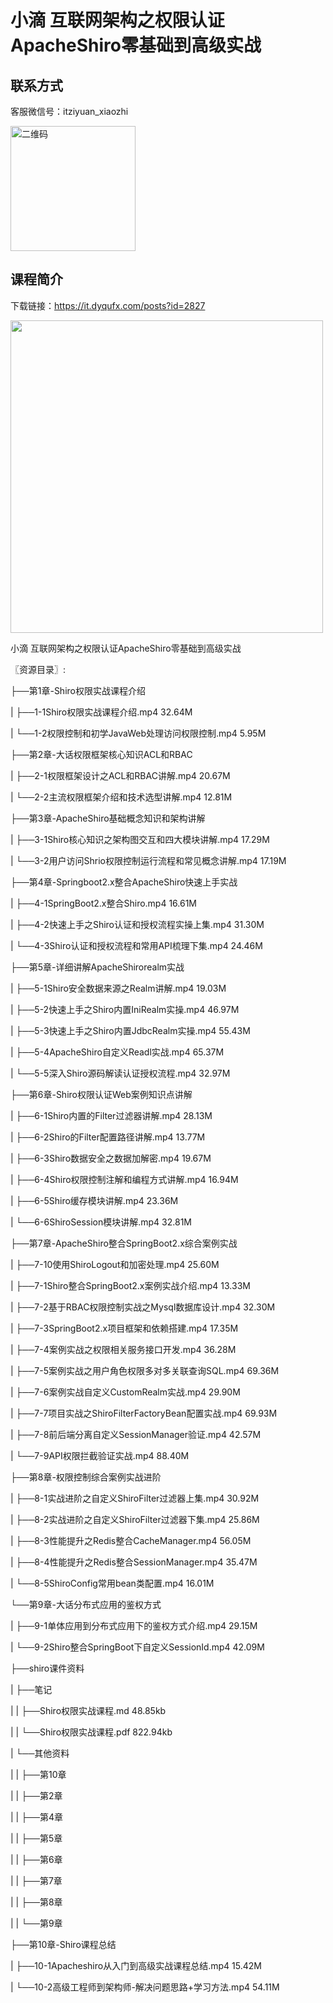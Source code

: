 # 小滴 互联网架构之权限认证ApacheShiro零基础到高级实战

## 联系方式

客服微信号：itziyuan_xiaozhi

<img src="https://ziyuanyun.oss-cn-guangzhou.aliyuncs.com/common/20240614073449/666b82192834a.jpg" width="200" height="200" alt="二维码">

## 课程简介

下载链接：https://it.dyqufx.com/posts?id=2827

<img src="https://ziyuanyun.oss-cn-guangzhou.aliyuncs.com/yun/20240515184340/664491dc75bc1.jpg" width="500" alt="">

  小滴 互联网架构之权限认证ApacheShiro零基础到高级实战



 〖资源目录〗:

 ├──第1章-Shiro权限实战课程介绍

 | ├──1-1Shiro权限实战课程介绍.mp4 32.64M

 | └──1-2权限控制和初学JavaWeb处理访问权限控制.mp4 5.95M

 ├──第2章-大话权限框架核心知识ACL和RBAC

 | ├──2-1权限框架设计之ACL和RBAC讲解.mp4 20.67M

 | └──2-2主流权限框架介绍和技术选型讲解.mp4 12.81M

 ├──第3章-ApacheShiro基础概念知识和架构讲解

 | ├──3-1Shiro核心知识之架构图交互和四大模块讲解.mp4 17.29M

 | └──3-2用户访问Shrio权限控制运行流程和常见概念讲解.mp4 17.19M

 ├──第4章-Springboot2.x整合ApacheShiro快速上手实战

 | ├──4-1SpringBoot2.x整合Shiro.mp4 16.61M

 | ├──4-2快速上手之Shiro认证和授权流程实操上集.mp4 31.30M

 | └──4-3Shiro认证和授权流程和常用API梳理下集.mp4 24.46M

 ├──第5章-详细讲解ApacheShirorealm实战

 | ├──5-1Shiro安全数据来源之Realm讲解.mp4 19.03M

 | ├──5-2快速上手之Shiro内置IniRealm实操.mp4 46.97M

 | ├──5-3快速上手之Shiro内置JdbcRealm实操.mp4 55.43M

 | ├──5-4ApacheShiro自定义Readl实战.mp4 65.37M

 | └──5-5深入Shiro源码解读认证授权流程.mp4 32.97M

 ├──第6章-Shiro权限认证Web案例知识点讲解

 | ├──6-1Shiro内置的Filter过滤器讲解.mp4 28.13M

 | ├──6-2Shiro的Filter配置路径讲解.mp4 13.77M

 | ├──6-3Shiro数据安全之数据加解密.mp4 19.67M

 | ├──6-4Shiro权限控制注解和编程方式讲解.mp4 16.94M

 | ├──6-5Shiro缓存模块讲解.mp4 23.36M

 | └──6-6ShiroSession模块讲解.mp4 32.81M

 ├──第7章-ApacheShiro整合SpringBoot2.x综合案例实战

 | ├──7-10使用ShiroLogout和加密处理.mp4 25.60M

 | ├──7-1Shiro整合SpringBoot2.x案例实战介绍.mp4 13.33M

 | ├──7-2基于RBAC权限控制实战之Mysql数据库设计.mp4 32.30M

 | ├──7-3SpringBoot2.x项目框架和依赖搭建.mp4 17.35M

 | ├──7-4案例实战之权限相关服务接口开发.mp4 36.28M

 | ├──7-5案例实战之用户角色权限多对多关联查询SQL.mp4 69.36M

 | ├──7-6案例实战自定义CustomRealm实战.mp4 29.90M

 | ├──7-7项目实战之ShiroFilterFactoryBean配置实战.mp4 69.93M

 | ├──7-8前后端分离自定义SessionManager验证.mp4 42.57M

 | └──7-9API权限拦截验证实战.mp4 88.40M

 ├──第8章-权限控制综合案例实战进阶

 | ├──8-1实战进阶之自定义ShiroFilter过滤器上集.mp4 30.92M

 | ├──8-2实战进阶之自定义ShiroFilter过滤器下集.mp4 25.86M

 | ├──8-3性能提升之Redis整合CacheManager.mp4 56.05M

 | ├──8-4性能提升之Redis整合SessionManager.mp4 35.47M

 | └──8-5ShiroConfig常用bean类配置.mp4 16.01M

 └──第9章-大话分布式应用的鉴权方式

 | ├──9-1单体应用到分布式应用下的鉴权方式介绍.mp4 29.15M

 | └──9-2Shiro整合SpringBoot下自定义SessionId.mp4 42.09M

 ├──shiro课件资料

 | ├──笔记

 | | ├──Shiro权限实战课程.md 48.85kb

 | | └──Shiro权限实战课程.pdf 822.94kb

 | └──其他资料

 | | ├──第10章

 | | ├──第2章

 | | ├──第4章

 | | ├──第5章

 | | ├──第6章

 | | ├──第7章

 | | ├──第8章

 | | └──第9章

 ├──第10章-Shiro课程总结

 | ├──10-1Apacheshiro从入门到高级实战课程总结.mp4 15.42M

 | └──10-2高级工程师到架构师-解决问题思路+学习方法.mp4 54.11M

  